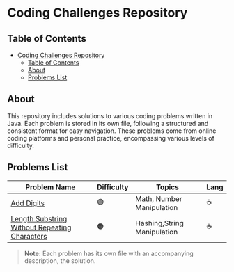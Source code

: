 # Coding Challenges Repository

## Table of Contents
- [Coding Challenges Repository](#coding-challenges-repository)
  - [Table of Contents](#table-of-contents)
  - [About](#about)
  - [Problems List](#problems-list)

## About

This repository includes solutions to various coding problems written in Java. Each problem is stored in its own file, following a structured and consistent format for easy navigation. These problems come from online coding platforms and personal practice, encompassing various levels of difficulty.

## Problems List

| Problem Name          | Difficulty | Topics            | Lang |
|-|-|-|-|
| [Add Digits](https://github.com/laerttt/Random-Problems/tree/main/Add%20Digits) | 🟢 | Math, Number Manipulation | ☕️ |
| [Length Substring Without Repeating Characters](https://github.com/laerttt/Random-Problems/tree/main/Longest%20Substring%20Without%20Repeating%20Characters) | 🟠 | Hashing,String Manipulation| ☕️ |

> **Note:** Each problem has its own file with an accompanying description, the solution.
